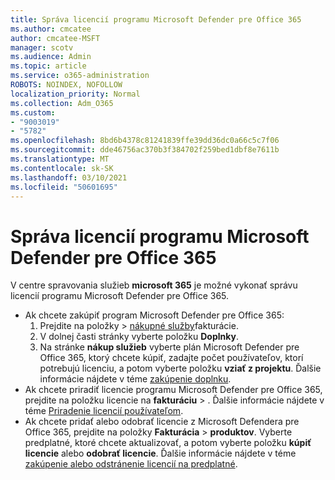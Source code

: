 ```yaml
---
title: Správa licencií programu Microsoft Defender pre Office 365
ms.author: cmcatee
author: cmcatee-MSFT
manager: scotv
ms.audience: Admin
ms.topic: article
ms.service: o365-administration
ROBOTS: NOINDEX, NOFOLLOW
localization_priority: Normal
ms.collection: Adm_O365
ms.custom:
- "9003019"
- "5782"
ms.openlocfilehash: 8bd6b4378c81241839ffe39dd36dc0a66c5c7f06
ms.sourcegitcommit: dde46756ac370b3f384702f259bed1dbf8e7611b
ms.translationtype: MT
ms.contentlocale: sk-SK
ms.lasthandoff: 03/10/2021
ms.locfileid: "50601695"
---
```

# <a name="microsoft-defender-for-office-365-license-management"></a>Správa licencií programu Microsoft Defender pre Office 365

V centre spravovania služieb  **microsoft 365** je možné vykonať správu licencií programu Microsoft Defender pre Office 365.

- Ak chcete zakúpiť program Microsoft Defender pre Office 365:
    1. Prejdite na položky  >  [nákupné služby](https://go.microsoft.com/fwlink/p/?linkid=868433)fakturácie.
    2. V dolnej časti stránky vyberte položku **Doplnky**.
    3. Na stránke **nákup služieb** vyberte plán Microsoft Defender pre Office 365, ktorý chcete kúpiť, zadajte počet používateľov, ktorí potrebujú licenciu, a potom vyberte položku **vziať z projektu**. Ďalšie informácie nájdete v téme [zakúpenie doplnku](https://docs.microsoft.com/microsoft-365/commerce/buy-or-edit-an-add-on).
- Ak chcete priradiť licencie programu Microsoft Defender pre Office 365, prejdite na položku licencie na **fakturáciu**  >  . Ďalšie informácie nájdete v téme [Priradenie licencií používateľom](https://docs.microsoft.com/microsoft-365/admin/manage/assign-licenses-to-users).
- Ak chcete pridať alebo odobrať licencie z Microsoft Defendera pre Office 365, prejdite na položky **Fakturácia**  >  **produktov**. Vyberte predplatné, ktoré chcete aktualizovať, a potom vyberte položku **kúpiť licencie** alebo **odobrať licencie**. Ďalšie informácie nájdete v téme [zakúpenie alebo odstránenie licencií na predplatné](https://docs.microsoft.com/microsoft-365/commerce/licenses/buy-licenses).